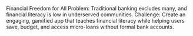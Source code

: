 Financial Freedom for All
Problem: Traditional banking excludes many, and financial literacy is low in underserved communities.
Challenge: Create an engaging, gamified app that teaches financial literacy while helping users save, budget, and access micro-loans without formal bank accounts.
